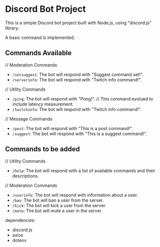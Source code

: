 # Discord Bot Project

This is a simple Discord bot project built with Node.js, using "discord.js" library.

A basic command is implemented.

## Commands Available 
// Moderation Commands
- `/setsuggest`: The bot will respond with "Suggest command set!".
- `/serverinfo`: The bot will respond with "Twitch info command!".

// Utility Commands
- `/ping`: The bot will respond with "Pong!". // This command evolued to include latency measurement.
- `/twitchinfo`: The bot will respond with "Twitch info command!".

// Message Commands
- `/post`: The bot will respond with "This is a post command!".
- `/suggest`: The bot will respond with "This is a suggest command!".


## Commands to be added

// Utility Commands
- `/help`: The bot will respond with a list of available commands and their descriptions.

// Moderation Commands
- `/userinfo`: The bot will respond with information about a user.
- `/ban`: The bot will ban a user from the server.
- `/kick`: The bot will kick a user from the server.
- `/mute`: The bot will mute a user in the server.


dependencies:
- discord.js
- axios
- dotenv